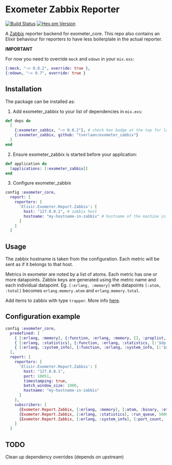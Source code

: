 # Exometer Zabbix Reporter

[![Build Status](https://travis-ci.org/tverlaan/exometer_zabbix.svg?branch=master)](https://travis-ci.org/tverlaan/exometer_zabbix)
[![Hex.pm Version](http://img.shields.io/hexpm/v/exometer_zabbix.svg?style=flat)](https://hex.pm/packages/exometer_zabbix)

A [Zabbix](http://www.zabbix.com) reporter backend for exometer_core. This repo also contains an Elixir behaviour for reporters to have less boilerplate in the actual reporter.

__IMPORTANT__

For now you need to override `meck` and `edown` in your `mix.exs`:
```elixir
{:meck, "~> 0.8.2", override: true },
{:edown, "~> 0.7", override: true }
```

## Installation

The package can be installed as:

  1. Add exometer_zabbix to your list of dependencies in `mix.exs`:

```elixir
def deps do
  [
    {:exometer_zabbix, "~> 0.0.2"}, # check hex badge at the top for latest version
    {:exometer_zabbix, github: "tverlaan/exometer_zabbix"}
  ]
end
```

  2. Ensure exometer_zabbix is started before your application:

```elixir
def application do
  [applications: [:exometer_zabbix]]
end
```

  3. Configure exometer_zabbix

```elixir
config :exometer_core,
  report: [
    reporters: [
      'Elixir.Exometer.Report.Zabbix': [
        host: "127.0.0.1", # zabbix host
        hostname: "my-hostname-in-zabbix" # hostname of the machine in zabbix
      ]
    ]
  ]
```

## Usage

The zabbix hostname is taken from the configuration. Each metric will be sent as if it belongs to that host.

Metrics in exometer are noted by a list of atoms. Each metric has one or more datapoints. Zabbix keys are generated using the metric name and each individual datapoint.
Eg. `[:erlang, :memory]` with datapoints `[:atom, :total]` becomes `erlang.memory.atom` and `erlang.memory.total`.

Add items to zabbix with type `trapper`. More info [here](https://www.zabbix.com/documentation/2.4/manual/config/items/itemtypes/trapper).

## Configuration example

```elixir
config :exometer_core,
  predefined: [
    { [:erlang, :memory], {:function, :erlang, :memory, [], :proplist, [:atom, :binary, :ets, :processes, :total]}, [] },
    { [:erlang, :statistics], {:function, :erlang, :statistics, [:'$dp'], :value, [:run_queue]}, [] },
    { [:erlang, :system_info], {:function, :erlang, :system_info, [:'$dp'], :value, [:port_count, :process_count, :thread_pool_size]}, [] },
  ],
  report: [
    reporters: [
      'Elixir.Exometer.Report.Zabbix': [
        host: "127.0.0.1",
        port: 10051,
        timestamping: true,
        batch_window_size: 1000,
        hostname: "my-hostname-in-zabbix"
      ]
    ],
    subscribers: [
      {Exometer.Report.Zabbix, [:erlang, :memory], [:atom, :binary, :ets, :processes, :total], 5000, true, []},
      {Exometer.Report.Zabbix, [:erlang, :statistics], :run_queue, 5000, true, []},
      {Exometer.Report.Zabbix, [:erlang, :system_info], [:port_count, :process_count, :thread_pool_size], 5000, true, []}
    ]
  ]
```

## TODO

Clean up dependency overrides (depends on upstream)
